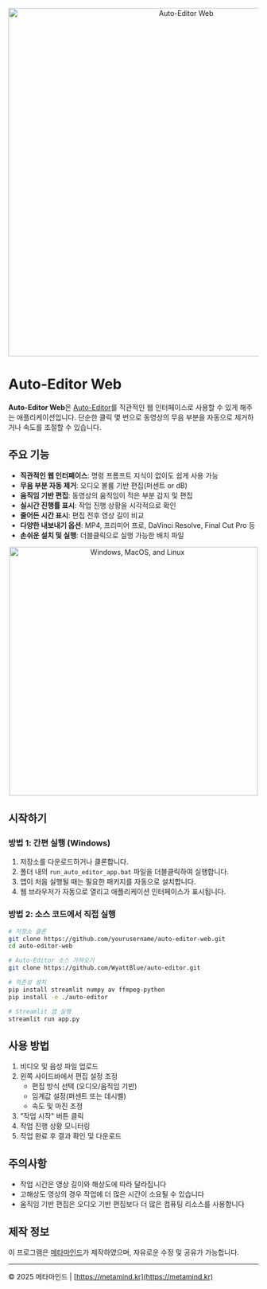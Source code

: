 <p align="center"><img src="https://auto-editor.com/img/auto-editor-banner.webp" title="Auto-Editor Web" width="700"></p>

# Auto-Editor Web

**Auto-Editor Web**은 [Auto-Editor](https://github.com/WyattBlue/auto-editor)를 직관적인 웹 인터페이스로 사용할 수 있게 해주는 애플리케이션입니다. 단순한 클릭 몇 번으로 동영상의 무음 부분을 자동으로 제거하거나 속도를 조절할 수 있습니다.

## 주요 기능

- **직관적인 웹 인터페이스**: 명령 프롬프트 지식이 없이도 쉽게 사용 가능
- **무음 부분 자동 제거**: 오디오 볼륨 기반 편집(퍼센트 or dB)
- **움직임 기반 편집**: 동영상의 움직임이 적은 부분 감지 및 편집
- **실시간 진행률 표시**: 작업 진행 상황을 시각적으로 확인
- **줄어든 시간 표시**: 편집 전후 영상 길이 비교
- **다양한 내보내기 옵션**: MP4, 프리미어 프로, DaVinci Resolve, Final Cut Pro 등
- **손쉬운 설치 및 실행**: 더블클릭으로 실행 가능한 배치 파일

<p align="center"><img src="https://auto-editor.com/img/cross-platform.webp" width="500" title="Windows, MacOS, and Linux"></p>

## 시작하기

### 방법 1: 간편 실행 (Windows)

1. 저장소를 다운로드하거나 클론합니다.
2. 폴더 내의 `run_auto_editor_app.bat` 파일을 더블클릭하여 실행합니다.
3. 앱이 처음 실행될 때는 필요한 패키지를 자동으로 설치합니다.
4. 웹 브라우저가 자동으로 열리고 애플리케이션 인터페이스가 표시됩니다.

### 방법 2: 소스 코드에서 직접 실행

```bash
# 저장소 클론
git clone https://github.com/yourusername/auto-editor-web.git
cd auto-editor-web

# Auto-Editor 소스 가져오기
git clone https://github.com/WyattBlue/auto-editor.git

# 의존성 설치
pip install streamlit numpy av ffmpeg-python
pip install -e ./auto-editor

# Streamlit 앱 실행
streamlit run app.py
```

## 사용 방법

1. 비디오 및 음성 파일 업로드
2. 왼쪽 사이드바에서 편집 설정 조정
   - 편집 방식 선택 (오디오/움직임 기반)
   - 임계값 설정(퍼센트 또는 데시벨)
   - 속도 및 마진 조정
3. "작업 시작" 버튼 클릭
4. 작업 진행 상황 모니터링
5. 작업 완료 후 결과 확인 및 다운로드

## 주의사항

- 작업 시간은 영상 길이와 해상도에 따라 달라집니다
- 고해상도 영상의 경우 작업에 더 많은 시간이 소요될 수 있습니다
- 움직임 기반 편집은 오디오 기반 편집보다 더 많은 컴퓨팅 리소스를 사용합니다

## 제작 정보

이 프로그램은 [메타마인드](https://metamind.kr)가 제작하였으며, 자유로운 수정 및 공유가 가능합니다.

---

© 2025 메타마인드 | [https://metamind.kr](https://metamind.kr)